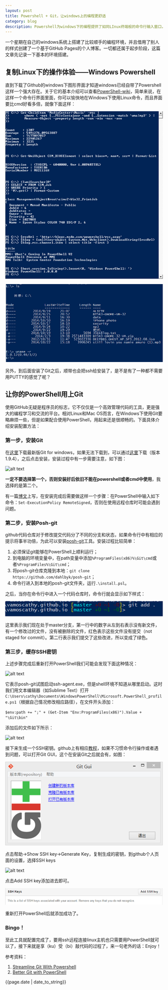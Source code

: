 ```yaml
---
layout: post
title: Powershell + Git，让windows上的编程更舒适
category: blog
description: Powershell为windows下的编程提供了如同LInux终端般的命令行输入窗口，而git则让代码管理更加清晰便捷。
---
```


一个星期在自己的windows系统上搭建了比较顺手的编程环境，并且借用了别人的样式创建了一个基于GitHub Pages的个人博客。一切都还属于起步阶段，这篇文章先记录一下基本的环境搭建。

## 复制Linux下的操作体验——Windows Powershell

直到下载了Github的windows下图形界面才知道windows已经自带了Powershell这样一个强大存在。关于它的基本介绍可以查看[PowerShell-wiki](http://zh.wikipedia.org/wiki/Windows_PowerShell)，简单来说，在这样一个命令行界面里面，你可以愉快地在Windows下使用Linux命令，而且界面要比cmd好看多倍，就像下面这样：

![alt text](/images/Windows_PowerShell_1.0_PD.png "PowerShell-wiki")

![alt text](/images/powershell2.jpg "PowerShell-v4.0")

另外，到后面安装了Git之后，顺带也会把ssh给安装了，是不是有了一种都不需要用PUTTY的感觉了呢？

## 让你的PowerShell用上Git

使用GitHub无疑是程序员的标志，它不仅仅是一个高效管理代码的工具，更是强大的编程学习和交流的平台。相对Linux和Mac OS而言，在Windows下使用Git要略麻烦一些，但是如果配合使用PowerShell，用起来还是很顺畅的。下面具体介绍安装配置方法：

### 第一步，安装Git

在[这里](http://git-scm.com/download/win)下载最新版Git for windows，如果无法下载到，可以通过[这里](http://pan.baidu.com/s/1sjPnOuT)下载（版本1.9.4），之后点击安装，安装过程中有一步需要注意，如下图：

![alt text](http://cdn.imtraum.com/blog/images/install-git2.png "install git")

**一定不要选择第一个，否则安装好后依旧不能在powershell或者cmd中使用**，我选择的是第二个。

有一篇[博文](http://haacked.com/archive/2011/12/13/better-git-with-powershell.aspx/)上写，在安装完成后需要做这样一个步骤：在PowerShell中输入如下命令：`Set-ExecutionPolicy RemoteSigned`，否则在使用远程仓库时可能会遇到问题。

### 第二步，安装Posh-git

github代码仓库对于修改提交代码分了不同的分支和状态，如果命令行中有相应的提示将事半功倍，为此可以安装[posh-git](https://github.com/dahlbyk/posh-git)工具。安装过程比较简单：

1. 必须保证git能够在PowerShell上顺利运行；
2. 到电脑的环境变量中，在path变量中添加`%ProgramFiles(x86)%\Git\cmd`或者`%ProgramFiles%\Git\cmd`；
3. 将posh-git仓库克隆到本地：`git clone https://github.com/dahlbyk/posh-git`；
4. 命令行进入到本地的posh-git文件夹，运行`.\install.psl`。

之后，当你在命令行中进入一个代码仓库时，命令行就会显示如下样式：

![alt text](/images/posh-git.jpg "posh-git")

这里表示我们现在处于master分支，第一行中的数字从左到右表示没有新文件，有一个修改过的文件，没有被删除的文件，红色表示这些文件没有提交（not staged for commit）。第二行表示我们提交了这些改进，所以变成了绿色。

### 第三步，缓存SSH密钥

上述步骤完成后重新打开PowerShell我们可能会发现下面这种情况：

![alt text](http://cdn.imtraum.com/blog/images/could-not-find-ssh-agent-warning.png)

它表示posh-git试图启动ssh-agent.exe，但是shell环境不知道从哪里启动。这时我们用文本编辑器（如Sublime Text）打开`C:\Users\cathy\Documents\WindowsPowerShell\Microsoft.PowerShell_profile.ps1`（根据自己情况修改相应路径），在文件开头添加：

`$env:path += ";" + (Get-Item "Env:ProgramFiles(x86)").Value + "\Git\bin"`

添加后的文件如下所示：

![alt text](http://cdn.imtraum.com/blog/images/add-ssh-agent-to-powershell-profile.png)

接下来生成一个SSH密钥。github上有相应[教程](https://help.github.com/articles/generating-ssh-keys)，如果不习惯命令行操作或者遇到问题，可以打开Git GUI，这个在安装Git之后就会有，如图：

![alt text](/images/gitgui.jpg "git gui")

点击帮助->Show SSH key->Generate Key，复制生成的密钥，到github个人页面的设置，选择SSH keys

![alt text](/images/gitkeys.jpg)

点击Add SSH key添加进去即可。

![alt text](/images/sshkeys2.jpg)

重新打开PowerShell后就添加成功了。

### Bingo！

至此工具就配置完成了，要用ssh远程连接linux主机也只需要用PowerShell就可以了，接下来就是享（ku）受（bi）敲代码的过程了，来一句老外的话：Enjoy！

参考资料：

1. [Streamline Git With Powershell](http://www.imtraum.com/blog/streamline-git-with-powershell)
2. [Better Git with PowerShell](http://haacked.com/archive/2011/12/13/better-git-with-powershell.aspx)

{{page.date | date_to_string}}